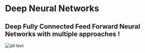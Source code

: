# Deep Neural Networks
## Deep Fully Connected Feed Forward Neural Networks with multiple approaches !

![alt text](https://th.bing.com/th/id/R.d8c77c79251352662fdd8150e16e7b0c?rik=q32w5z6Cz5ikTQ&pid=ImgRaw&r=0)
